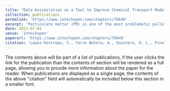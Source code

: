 ```yaml
---
title: "Data Assimilation as a Tool to Improve Chemical Transport Models Performance in Developing Countries"
collection: publications
permalink: 'https://www.intechopen.com/chapters/76649'
excerpt: 'Particulate matter (PM) is one of the most problematic pollutants in urban air. The effects of PM on human health, associated especially with PM of ≤2.5μm in diameter, include asthma, lung cancer and cardiovascular disease. Consequently, major urban centers commonly monitor PM2.5 as part of their air quality management strategies. The Chemical Transport models allow for a permanent monitoring and prediction of pollutant behavior for all the regions of interest, different to the sensor network where the concentration is just available in specific points. In this chapter a data assimilation system for the LOTOS-EUROS chemical transport model has been implemented to improve the simulation and forecast of Particulate Matter in a densely populated urban valley of the tropical Andes. The Aburrá Valley in Colombia was used as a case study, given data availability and current environmental issues related to population expansion. Using different experiments and observations sources, we shown how the Data Assimilation can improve the model representation of pollutants.'
date: 2021-07-01
venue: 'Intechopen'
paperurl: 'https://www.intechopen.com/chapters/76649'
citation: 'Lopez-Restrepo, S., Yarce Botero, A., Quintero, O. L., Pinel, N., Hinestroza, J. E., Niño-Ruiz, E. D., ... & Heemink, A. (2021). Data Assimilation as a Tool to Improve Chemical Transport Models Performance in Developing Countries. In Environmental Sustainability-Preparing for Tomorrow. IntechOpen.'
---
```


The contents above will be part of a list of publications, if the user clicks the link for the publication than the contents of section will be rendered as a full page, allowing you to provide more information about the paper for the reader. When publications are displayed as a single page, the contents of the above "citation" field will automatically be included below this section in a smaller font.

